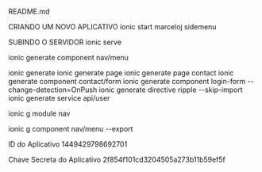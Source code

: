 

README.md

CRIANDO UM NOVO APLICATIVO
ionic start marceloj sidemenu

SUBINDO O SERVIDOR
ionic serve


ionic generate component nav/menu

ionic generate
ionic generate page
ionic generate page contact
ionic generate component contact/form
ionic generate component login-form --change-detection=OnPush
ionic generate directive ripple --skip-import
ionic generate service api/user


ionic g module nav

ionic g component nav/menu --export

ID do Aplicativo
1449429798692701

Chave Secreta do Aplicativo
2f854f101cd3204505a273b11b59ef5f
